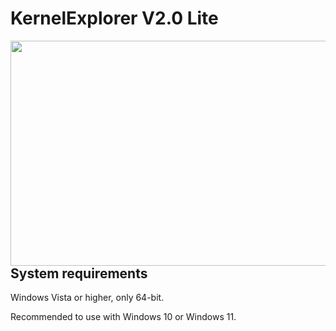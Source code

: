 # KernelExplorer V2.0 Lite

<img align="left" src="https://raw.githubusercontent.com/LunarResearch/SystemResearch/main/skin_.png" width="830" height="360">


## System requirements

Windows Vista or higher, only 64-bit.

Recommended to use with Windows 10 or Windows 11.
